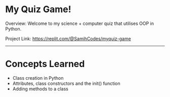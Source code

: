 # My Quiz Game!
Overview: Welcome to my science + computer quiz that utilises OOP in Python. 

Project Link: https://replit.com/@SamihCodes/myquiz-game

---
# Concepts Learned
- Class creation in Python
- Attributes, class constructors and the init() function
- Adding methods to a class
